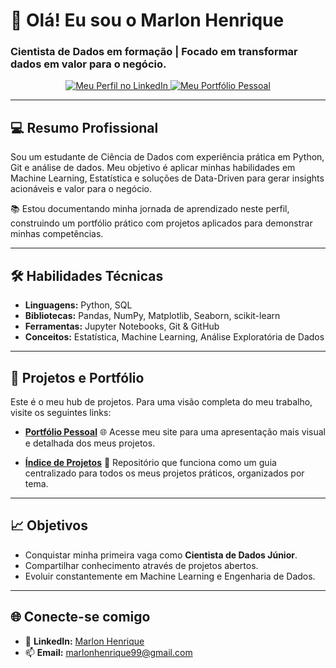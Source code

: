 # 👋 Olá! Eu sou o Marlon Henrique

### Cientista de Dados em formação | Focado em transformar dados em valor para o negócio.

<div align="center">
  <a href="https://www.linkedin.com/in/marlon-henrique-abdon-silva-8704a8217/">
    <img src="https://img.shields.io/badge/LinkedIn-0077B5?style=for-the-badge&logo=linkedin&logoColor=white" alt="Meu Perfil no LinkedIn" />
  </a>
  <a href="https://marlon99henrique.github.io/">
    <img src="https://img.shields.io/badge/Portfólio-00b4d8?style=for-the-badge&logo=About.me&logoColor=white" alt="Meu Portfólio Pessoal" />
  </a>
</div>

---

## 💻 Resumo Profissional

Sou um estudante de Ciência de Dados com experiência prática em Python, Git e análise de dados. Meu objetivo é aplicar minhas habilidades em Machine Learning, Estatística e soluções de Data-Driven para gerar insights acionáveis e valor para o negócio.

📚 Estou documentando minha jornada de aprendizado neste perfil, construindo um portfólio prático com projetos aplicados para demonstrar minhas competências.

---

## 🛠️ Habilidades Técnicas

- **Linguagens:** Python, SQL
- **Bibliotecas:** Pandas, NumPy, Matplotlib, Seaborn, scikit-learn
- **Ferramentas:** Jupyter Notebooks, Git & GitHub
- **Conceitos:** Estatística, Machine Learning, Análise Exploratória de Dados

---

## 📂 Projetos e Portfólio

Este é o meu hub de projetos. Para uma visão completa do meu trabalho, visite os seguintes links:

- **[Portfólio Pessoal](https://marlon99henrique.github.io/)** 🌐
  Acesse meu site para uma apresentação mais visual e detalhada dos meus projetos.
  
- **[Índice de Projetos](https://github.com/Marlon99henrique/projetos-ciencia-dados)** 📘
  Repositório que funciona como um guia centralizado para todos os meus projetos práticos, organizados por tema.

---

## 📈 Objetivos

- Conquistar minha primeira vaga como **Cientista de Dados Júnior**.
- Compartilhar conhecimento através de projetos abertos.
- Evoluir constantemente em Machine Learning e Engenharia de Dados.

---

## 🌐 Conecte-se comigo

- 💼 **LinkedIn:** [Marlon Henrique](https://www.linkedin.com/in/marlon-henrique-abdon-silva-8704a8217/)
- 📫 **Email:** marlonhenrique99@gmail.com
